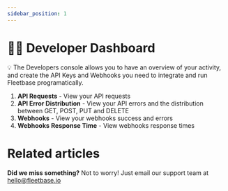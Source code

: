 ```yaml
---
sidebar_position: 1
---
```


# 👩‍💻 Developer Dashboard

💡 The Developers console allows you to have an overview of your activity, and create the API Keys and Webhooks you need to integrate and run Fleetbase programatically.

1. **API Requests** - View your API requests 
2. **API Error Distribution** - View your API errors and the distribution between GET, POST, PUT and DELETE 
3. **Webhooks** - View your webhooks success and errors 
4. **Webhooks** **Response Time** - View webhooks response times

# Related articles

**Did we miss something?**
Not to worry! Just email our support team at hello@fleetbase.io

<!-- You have just learned the **basics of Docusaurus** and made some changes to the **initial template**.

Docusaurus has **much more to offer**!

Have **5 more minutes**? Take a look at **[versioning](../tutorial-extras/manage-docs-versions.md)** and **[i18n](../tutorial-extras/translate-your-site.md)**.

Anything **unclear** or **buggy** in this tutorial? [Please report it!](https://github.com/facebook/docusaurus/discussions/4610)

## What's next?

- Read the [official documentation](https://docusaurus.io/)
- Modify your site configuration with [`docusaurus.config.js`](https://docusaurus.io/docs/api/docusaurus-config)
- Add navbar and footer items with [`themeConfig`](https://docusaurus.io/docs/api/themes/configuration)
- Add a custom [Design and Layout](https://docusaurus.io/docs/styling-layout)
- Add a [search bar](https://docusaurus.io/docs/search)
- Find inspirations in the [Docusaurus showcase](https://docusaurus.io/showcase)
- Get involved in the [Docusaurus Community](https://docusaurus.io/community/support) -->
